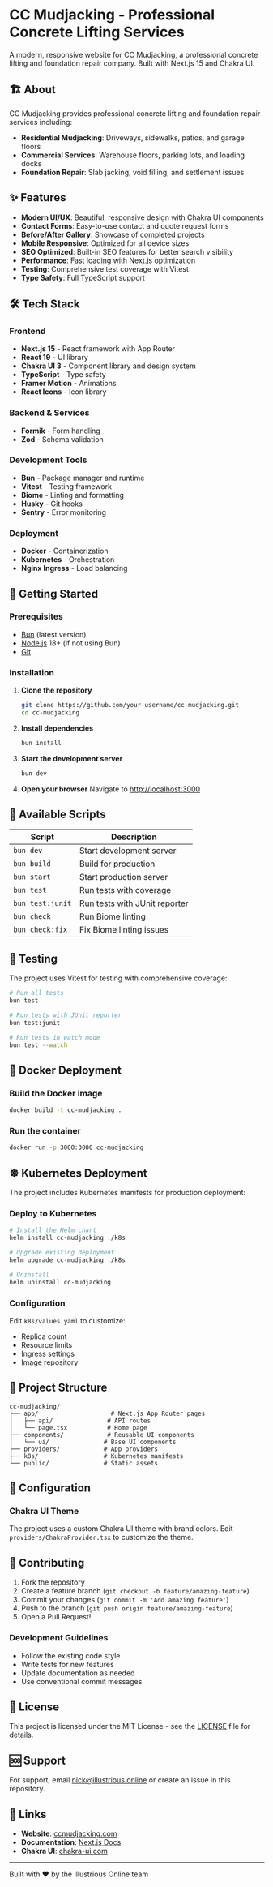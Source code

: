 # CC Mudjacking - Professional Concrete Lifting Services

A modern, responsive website for CC Mudjacking, a professional concrete lifting and foundation repair company. Built with Next.js 15 and Chakra UI.

## 🏗️ About

CC Mudjacking provides professional concrete lifting and foundation repair services including:

- **Residential Mudjacking**: Driveways, sidewalks, patios, and garage floors
- **Commercial Services**: Warehouse floors, parking lots, and loading docks  
- **Foundation Repair**: Slab jacking, void filling, and settlement issues

## ✨ Features

- **Modern UI/UX**: Beautiful, responsive design with Chakra UI components
- **Contact Forms**: Easy-to-use contact and quote request forms
- **Before/After Gallery**: Showcase of completed projects
- **Mobile Responsive**: Optimized for all device sizes
- **SEO Optimized**: Built-in SEO features for better search visibility
- **Performance**: Fast loading with Next.js optimization
- **Testing**: Comprehensive test coverage with Vitest
- **Type Safety**: Full TypeScript support

## 🛠️ Tech Stack

### Frontend

- **Next.js 15** - React framework with App Router
- **React 19** - UI library
- **Chakra UI 3** - Component library and design system
- **TypeScript** - Type safety
- **Framer Motion** - Animations
- **React Icons** - Icon library

### Backend & Services

- **Formik** - Form handling
- **Zod** - Schema validation

### Development Tools

- **Bun** - Package manager and runtime
- **Vitest** - Testing framework
- **Biome** - Linting and formatting
- **Husky** - Git hooks
- **Sentry** - Error monitoring

### Deployment

- **Docker** - Containerization
- **Kubernetes** - Orchestration
- **Nginx Ingress** - Load balancing

## 🚀 Getting Started

### Prerequisites

- [Bun](https://bun.sh/) (latest version)
- [Node.js](https://nodejs.org/) 18+ (if not using Bun)
- [Git](https://git-scm.com/)

### Installation

1. **Clone the repository**

   ```bash
   git clone https://github.com/your-username/cc-mudjacking.git
   cd cc-mudjacking
   ```

2. **Install dependencies**

   ```bash
   bun install
   ```

3. **Start the development server**

   ```bash
   bun dev
   ```

4. **Open your browser**
   Navigate to [http://localhost:3000](http://localhost:3000)

## 📝 Available Scripts

| Script | Description |
|--------|-------------|
| `bun dev` | Start development server |
| `bun build` | Build for production |
| `bun start` | Start production server |
| `bun test` | Run tests with coverage |
| `bun test:junit` | Run tests with JUnit reporter |
| `bun check` | Run Biome linting |
| `bun check:fix` | Fix Biome linting issues |

## 🧪 Testing

The project uses Vitest for testing with comprehensive coverage:

```bash
# Run all tests
bun test

# Run tests with JUnit reporter
bun test:junit

# Run tests in watch mode
bun test --watch
```

## 🐳 Docker Deployment

### Build the Docker image

```bash
docker build -t cc-mudjacking .
```

### Run the container

```bash
docker run -p 3000:3000 cc-mudjacking
```

## ☸️ Kubernetes Deployment

The project includes Kubernetes manifests for production deployment:

### Deploy to Kubernetes

```bash
# Install the Helm chart
helm install cc-mudjacking ./k8s

# Upgrade existing deployment
helm upgrade cc-mudjacking ./k8s

# Uninstall
helm uninstall cc-mudjacking
```

### Configuration

Edit `k8s/values.yaml` to customize:

- Replica count
- Resource limits
- Ingress settings
- Image repository

## 📁 Project Structure

```text
cc-mudjacking/
├── app/                    # Next.js App Router pages
│   ├── api/               # API routes
│   └── page.tsx           # Home page
├── components/            # Reusable UI components
│   └── ui/               # Base UI components
├── providers/            # App providers
├── k8s/                  # Kubernetes manifests
└── public/               # Static assets
```

## 🔧 Configuration

### Chakra UI Theme

The project uses a custom Chakra UI theme with brand colors. Edit `providers/ChakraProvider.tsx` to customize the theme.

## 🤝 Contributing

1. Fork the repository
2. Create a feature branch (`git checkout -b feature/amazing-feature`)
3. Commit your changes (`git commit -m 'Add amazing feature'`)
4. Push to the branch (`git push origin feature/amazing-feature`)
5. Open a Pull Request!

### Development Guidelines

- Follow the existing code style
- Write tests for new features
- Update documentation as needed
- Use conventional commit messages

## 📄 License

This project is licensed under the MIT License - see the [LICENSE](LICENSE) file for details.

## 🆘 Support

For support, email nick@illustrious.online or create an issue in this repository.

## 🔗 Links

- **Website**: [ccmudjacking.com](https://ccmudjacking.com)
- **Documentation**: [Next.js Docs](https://nextjs.org/docs)
- **Chakra UI**: [chakra-ui.com](https://chakra-ui.com)

---

Built with ❤️ by the Illustrious Online team
